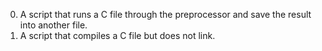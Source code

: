 0. A script that runs a C file through the preprocessor and save the result into another file.
2. A script that compiles a C file but does not link.
